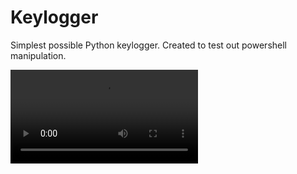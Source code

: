 # Keylogger
Simplest possible Python keylogger. Created to test out powershell manipulation.

![](https://github.com/DamiennFl/Keylogger/blob/main/Keylogger%20Example.mp4)
